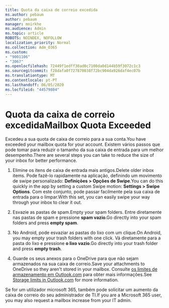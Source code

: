 ```yaml
---
title: Quota da caixa de correio excedida
ms.author: pebaum
author: pebaum
manager: mnirkhe
ms.audience: Admin
ms.topic: article
ROBOTS: NOINDEX, NOFOLLOW
localization_priority: Normal
ms.collection: Adm_O365
ms.custom:
- "9001106"
- "3067"
ms.openlocfilehash: 72449f1edff38ad0c7100da0d144b59f3072c1c3
ms.sourcegitcommit: f28dafa0f727870038f72bc904da926daf4ec07b
ms.translationtype: MT
ms.contentlocale: pt-PT
ms.lasthandoff: 06/05/2020
ms.locfileid: "44579804"
---
```

# <a name="mailbox-quota-exceeded"></a><span data-ttu-id="129d9-102">Quota da caixa de correio excedida</span><span class="sxs-lookup"><span data-stu-id="129d9-102">Mailbox Quota Exceeded</span></span>

<span data-ttu-id="129d9-103">Excedeu a sua quota de caixa de correio para a sua conta.</span><span class="sxs-lookup"><span data-stu-id="129d9-103">You have exceeded your mailbox quota for your account.</span></span> <span data-ttu-id="129d9-104">Existem vários passos que pode tomar para reduzir o tamanho da sua caixa de entrada para um melhor desempenho.</span><span class="sxs-lookup"><span data-stu-id="129d9-104">There are several steps you can take to reduce the size of your inbox for better performance.</span></span>

1. <span data-ttu-id="129d9-105">Elimine os itens de caixa de entrada mais antigos.</span><span class="sxs-lookup"><span data-stu-id="129d9-105">Delete older inbox items.</span></span> <span data-ttu-id="129d9-106">Pode fazê-lo rapidamente na aplicação, definindo um movimento de swipe personalizado: **Definições > Opções de Swipe**.</span><span class="sxs-lookup"><span data-stu-id="129d9-106">You can do this quickly in the app by setting a custom Swipe motion: **Settings > Swipe Options**.</span></span> <span data-ttu-id="129d9-107">Com este conjunto, pode passar facilmente pela sua caixa de entrada para o limpar.</span><span class="sxs-lookup"><span data-stu-id="129d9-107">With this set, you can easily swipe your way through your inbox to clear it out.</span></span>

2. <span data-ttu-id="129d9-108">Esvazie as pastas de spam.</span><span class="sxs-lookup"><span data-stu-id="129d9-108">Empty your spam folders.</span></span> <span data-ttu-id="129d9-109">Entre diretamente nas pastas de spam e pressione **spam vazio**.</span><span class="sxs-lookup"><span data-stu-id="129d9-109">Go directly into your spam folders and press **empty spam**.</span></span>

3. <span data-ttu-id="129d9-110">No Android, pode esvaziar as pastas do lixo com um clique.</span><span class="sxs-lookup"><span data-stu-id="129d9-110">On Android, you may empty your trash folders with one click.</span></span> <span data-ttu-id="129d9-111">Vá diretamente para a pasta do lixo e pressione **o lixo vazio**.</span><span class="sxs-lookup"><span data-stu-id="129d9-111">Go directly into your trash folder and press **empty trash**.</span></span> 

4. <span data-ttu-id="129d9-112">Guarde os seus anexos para o OneDrive para que não sejam armazenados na sua caixa de correio.</span><span class="sxs-lookup"><span data-stu-id="129d9-112">Save your attachments to OneDrive so they aren't stored in your mailbox.</span></span> <span data-ttu-id="129d9-113">Consulte [os limites de armazenamento em Outlook.com](https://support.office.com/article/storage-limits-in-outlook-com-7ac99134-69e5-4619-ac0b-2d313bba5e9e) para obter mais informações.</span><span class="sxs-lookup"><span data-stu-id="129d9-113">See [Storage limits in Outlook.com](https://support.office.com/article/storage-limits-in-outlook-com-7ac99134-69e5-4619-ac0b-2d313bba5e9e) for more information.</span></span> 

<span data-ttu-id="129d9-114">Se for um utilizador microsoft 365, também pode solicitar um aumento da caixa de correio do seu administrador de TI.</span><span class="sxs-lookup"><span data-stu-id="129d9-114">If you are a Microsoft 365 user, you may also request a mailbox increase from your IT admin.</span></span>